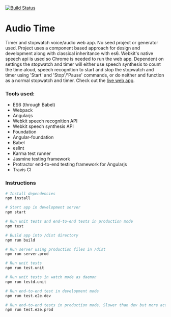 [![Build Status](https://travis-ci.org/JavierPDev/AudioTime.svg?branch=master)](https://travis-ci.org/JavierPDev/AudioTime)

# Audio Time
Timer and stopwatch voice/audio web app. No seed project or generator used. Project uses a component based approach for design and development along with classical inheritance with es6. Webkit's native speech api is used so Chrome is needed to run the web app. Dependent on settings the stopwatch and timer will either use speech synthesis to count the time aloud, speech recognition to start and stop the stopwatch and timer using 'Start' and 'Stop'/'Pause' commands, or do neither and function as a normal stopwatch and timer. Check out the [live web app](http://audiotime.surge.sh).

### Tools used:
* ES6 (through Babel)
* Webpack
* Angularjs
* Webkit speech recognition API
* Webkit speech synthesis API
* Foundation
* Angular-foundation
* Babel
* eslint
* Karma test runner
* Jasmine testing framework
* Protractor end-to-end testing framework for Angularjs
* Travis CI

### Instructions
```bash
# Install dependencies
npm install

# Start app in development server
npm start

# Run unit tests and end-to-end tests in production mode
npm test

# Build app into /dist directory
npm run build

# Run server using production files in /dist
npm run server.prod

# Run unit tests
npm run test.unit

# Run unit tests in watch mode as daemon
npm run testd.unit

# Run end-to-end test in development mode
npm run test.e2e.dev

# Run end-to-end tests in production mode. Slower than dev but more accurate for end user experience.
npm run test.e2e.prod
```
